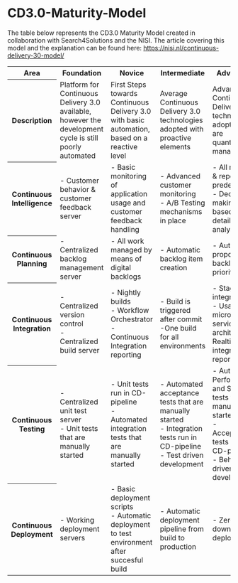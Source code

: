 # CD3.0-Maturity-Model

The table below represents the CD3.0 Maturity Model created in collaboration with Search4Solutions and the NISI. The article covering this model and the explanation can be found here: https://nisi.nl/continuous-delivery-30-model/

<table>

<tr>

<th>
Area
</th>

<th>
Foundation
</th>

<th>
Novice
</th>

<th>
Intermediate
</th>

<th>
Advanced
</th>

<th>
Expert
</th>

</tr>

<tr>
<th>Description</th>
<td>Platform for Continuous Delivery 3.0 available, however the development cycle is still poorly automated</td>
<td>First Steps towards Continuous Delivery 3.0 with basic automation, based on a reactive level</td>
<td>Average Continuous Delivery 3.0 technologies adopted with proactive elements</td>
<td>Advanced Continuous Delivery 3.0 technologies adopted that are quantitively managed</td>
<td>Decision making and execution is increasingly handed over to optimizing machine learning algorithms</td>
</tr>

<tr>
<th>Continuous<br>Intelligence</th>
<td>- Customer behavior & customer feedback server</td>
<td>- Basic monitoring of application usage and customer feedback handling</td>
<td>- Advanced customer monitoring<br>- A/B Testing mechanisms in place</td>
<td>- All metrics & reports are predefined<br>- Decision making based on detailed analysis</td>
<td>- Realtime data collection, analysis & reporting with the aid of Artificial Intelligence</td>
</tr>

<tr>
<th>Continuous<br>Planning</th>
<td>- Centralized backlog management server</td>
<td>- All work managed by means of digital backlogs</td>
<td>- Automatic backlog item creation</td>
<td>- Automatic proposed backlog prioritization</td>
<td>- AI based backlog creation and prioritization</td>
</tr>

<tr>
<th>Continuous<br>Integration</th>
<td>- Centralized version control<br>- Centralized build server</td>
<td>- Nightly builds<br>- Workflow Orchestrator<br>- Continuous Integration reporting</td>
<td>- Build is triggered after commit<br>-One build for all environments</td>
<td>- Staged integrations<br>- Usage of micro-service architecture<br>Realtime integration reporting</td>
<td>- Continuous integration services are automatically up & down scaled</td>
</tr>

<tr>
<th>Continuous<br>Testing</th>
<td>- Centralized unit test server<br>- Unit tests that are manually started</td>
<td>- Unit tests run in CD-pipeline<br>- Automated integration tests that are manually started</td>
<td>- Automated acceptance tests that are manually started<br>- Integration tests run in CD-pipeline<br>- Test driven development</td>
<td>- Automatic Performance and Security tests that are manualy started<br>- Acceptance tests run in CD-pipeline<br>- Behavior driven development</td>
<td>- Continuous testing pipeline including end2end regression tests</td>
</tr>

<tr>
<th>Continuous Deployment</th>
<td>- Working deployment servers</td>
<td>- Basic deployment scripts<br>- Automatic deployment to test environment after succesful build</td>
<td>- Automatic deployment pipeline from build to production</td>
<td>- Zero downtime deployments</td>
<td>- Deployments on endless scalable platforms</td>
</tr>

</table>
